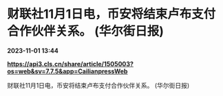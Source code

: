 # 财联社11月1日电，币安将结束卢布支付合作伙伴关系。 (华尔街日报)

**2023-11-01 13:44**

**https://api3.cls.cn/share/article/1505003?os=web&sv=7.7.5&app=CailianpressWeb**

财联社11月1日电，币安将结束卢布支付合作伙伴关系。 (华尔街日报)